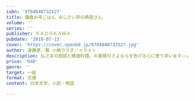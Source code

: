 ```yaml
---
isbn: '9784040732527'
title: 鎌倉お寺ごはん あじさい亭の典座さん
volume: ''
series: ''
publisher: ＫＡＤＯＫＡＷＡ
pubdate: '2019-07-13'
cover: 'https://cover.openbd.jp/9784040732527.jpg'
author: 遠藤遼／著 小嶋ララ子／イラスト
description: 仏さまの説話と精進料理。お客様のさよならを告げる心に寄り添います――。
price: '640'
genre: ''
target: 一般
format: 文庫
content: 日本文学、小説・物語

---
```

